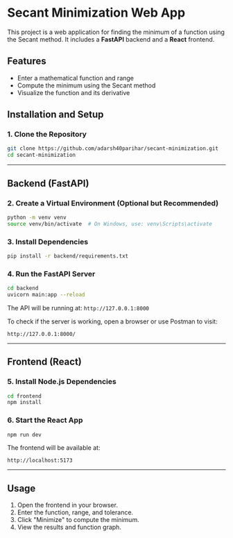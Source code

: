 # Secant Minimization Web App

This project is a web application for finding the minimum of a function using the Secant method. It includes a **FastAPI** backend and a **React** frontend.

## Features
- Enter a mathematical function and range
- Compute the minimum using the Secant method
- Visualize the function and its derivative

## Installation and Setup

### 1. Clone the Repository
```sh
git clone https://github.com/adarsh40parihar/secant-minimization.git
cd secant-minimization
```

---

## Backend (FastAPI)

### 2. Create a Virtual Environment (Optional but Recommended)
```sh
python -m venv venv
source venv/bin/activate  # On Windows, use: venv\Scripts\activate
```

### 3. Install Dependencies
```sh
pip install -r backend/requirements.txt
```

### 4. Run the FastAPI Server
```sh
cd backend
uvicorn main:app --reload
```

The API will be running at: `http://127.0.0.1:8000`

To check if the server is working, open a browser or use Postman to visit:
```
http://127.0.0.1:8000/
```

---

## Frontend (React)

### 5. Install Node.js Dependencies
```sh
cd frontend
npm install
```

### 6. Start the React App
```sh
npm run dev
```

The frontend will be available at:
```
http://localhost:5173
```

---

## Usage
1. Open the frontend in your browser.
2. Enter the function, range, and tolerance.
3. Click "Minimize" to compute the minimum.
4. View the results and function graph.

```


